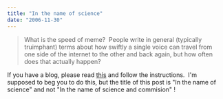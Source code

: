```yaml
---
title: "In the name of science"
date: "2006-11-30"
---
```


> What is the speed of meme?  People write in general (typically truimphant) terms about how swiftly a single voice can travel from one side of the internet to the other and back again, but how often does that actually happen?

If you have a blog, please read [this](http://acephalous.typepad.com/acephalous/2006/11/measuring_the_s.html) and follow the instructions.  I'm supposed to beg you to do this, but the title of this post is "In the name of science" and not "In the name of science and commision" !
